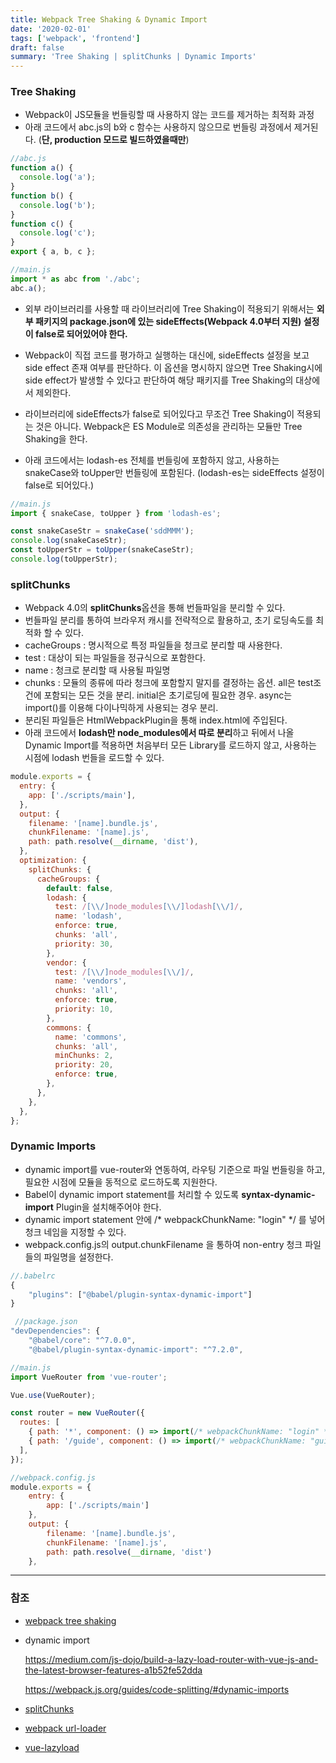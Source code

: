 ```yaml
---
title: Webpack Tree Shaking & Dynamic Import
date: '2020-02-01'
tags: ['webpack', 'frontend']
draft: false
summary: 'Tree Shaking | splitChunks | Dynamic Imports'
---
```


### Tree Shaking

- Webpack이 JS모듈을 번들링할 때 사용하지 않는 코드를 제거하는 최적화 과정
- 아래 코드에서 abc.js의 b와 c 함수는 사용하지 않으므로 번들링 과정에서 제거된다. (**단, production 모드로 빌드하였을때만**)

```js
//abc.js
function a() {
  console.log('a');
}
function b() {
  console.log('b');
}
function c() {
  console.log('c');
}
export { a, b, c };

//main.js
import * as abc from './abc';
abc.a();
```

- 외부 라이브러리를 사용할 때 라이브러리에 Tree Shaking이 적용되기 위해서는 **외부 패키지의 package.json에 있는 sideEffects(Webpack 4.0부터 지원) 설정이 false로 되어있어야 한다.**

- Webpack이 직접 코드를 평가하고 실행하는 대신에, sideEffects 설정을 보고 side effect 존재 여부를 판단하다. 이 옵션을 명시하지 않으면 Tree Shaking시에 side effect가 발생할 수 있다고 판단하여 해당 패키지를 Tree Shaking의 대상에서 제외한다.

- 라이브러리에 sideEffects가 false로 되어있다고 무조건 Tree Shaking이 적용되는 것은 아니다. Webpack은 ES Module로 의존성을 관리하는 모듈만 Tree Shaking을 한다.

- 아래 코드에서는 lodash-es 전체를 번들링에 포함하지 않고, 사용하는 snakeCase와 toUpper만 번들링에 포함된다. (lodash-es는 sideEffects 설정이 false로 되어있다.)

```js
//main.js
import { snakeCase, toUpper } from 'lodash-es';

const snakeCaseStr = snakeCase('sddMMM');
console.log(snakeCaseStr);
const toUpperStr = toUpper(snakeCaseStr);
console.log(toUpperStr);
```

### splitChunks

- Webpack 4.0의 **splitChunks**옵션을 통해 번들파일을 분리할 수 있다.
- 번들파일 분리를 통하여 브라우저 캐시를 전략적으로 활용하고, 초기 로딩속도를 최적화 할 수 있다.
- cacheGroups : 명시적으로 특정 파일들을 청크로 분리할 때 사용한다.
- test : 대상이 되는 파일들을 정규식으로 포함한다.
- name : 청크로 분리할 때 사용될 파일명
- chunks : 모듈의 종류에 따라 청크에 포함할지 말지를 결정하는 옵션. all은 test조건에 포함되는 모든 것을 분리. initial은 초기로딩에 필요한 경우. async는 import()를 이용해 다이나믹하게 사용되는 경우 분리.
- 분리된 파일들은 HtmlWebpackPlugin을 통해 index.html에 주입된다.
- 아래 코드에서 **lodash만 node_modules에서 따로 분리**하고 뒤에서 나올 Dynamic Import를 적용하면 처음부터 모든 Library를 로드하지 않고, 사용하는 시점에 lodash 번들을 로드할 수 있다.

```js
module.exports = {
  entry: {
    app: ['./scripts/main'],
  },
  output: {
    filename: '[name].bundle.js',
    chunkFilename: '[name].js',
    path: path.resolve(__dirname, 'dist'),
  },
  optimization: {
    splitChunks: {
      cacheGroups: {
        default: false,
        lodash: {
          test: /[\\/]node_modules[\\/]lodash[\\/]/,
          name: 'lodash',
          enforce: true,
          chunks: 'all',
          priority: 30,
        },
        vendor: {
          test: /[\\/]node_modules[\\/]/,
          name: 'vendors',
          chunks: 'all',
          enforce: true,
          priority: 10,
        },
        commons: {
          name: 'commons',
          chunks: 'all',
          minChunks: 2,
          priority: 20,
          enforce: true,
        },
      },
    },
  },
};
```

### Dynamic Imports

- dynamic import를 vue-router와 연동하여, 라우팅 기준으로 파일 번들링을 하고, 필요한 시점에 모듈을 동적으로 로드하도록 지원한다.
- Babel이 dynamic import statement를 처리할 수 있도록 **syntax-dynamic-import** Plugin을 설치해주어야 한다.
- dynamic import statement 안에 /\* webpackChunkName: "login" \*/ 를 넣어 청크 네임을 지정할 수 있다.
- webpack.config.js의 output.chunkFilename 을 통하여 non-entry 청크 파일들의 파일명을 설정한다.

```js
//.babelrc
{
    "plugins": ["@babel/plugin-syntax-dynamic-import"]
}
```

```js
 //package.json
"devDependencies": {
    "@babel/core": "^7.0.0",
    "@babel/plugin-syntax-dynamic-import": "^7.2.0",
```

```js
//main.js
import VueRouter from 'vue-router';

Vue.use(VueRouter);

const router = new VueRouter({
  routes: [
    { path: '*', component: () => import(/* webpackChunkName: "login" */ './pages/login') },
    { path: '/guide', component: () => import(/* webpackChunkName: "guide" */ './pages/guide') },
  ],
});
```

```js
//webpack.config.js
module.exports = {
    entry: {
        app: ['./scripts/main']
    },
    output: {
        filename: '[name].bundle.js',
        chunkFilename: '[name].js',
        path: path.resolve(__dirname, 'dist')
    },
```

---

### 참조

- [webpack tree shaking](https://webpack.js.org/guides/tree-shaking)

- dynamic import

  https://medium.com/js-dojo/build-a-lazy-load-router-with-vue-js-and-the-latest-browser-features-a1b52fe52dda

  https://webpack.js.org/guides/code-splitting/#dynamic-imports

- [splitChunks](https://webpack.js.org/plugins/split-chunks-plugin/#select-chunks)
- [webpack url-loader](http://jeonghwan-kim.github.io/js/2017/05/22/webpack-file-loader.html)
- [vue-lazyload](https://github.com/hilongjw/vue-lazyload#readme)
